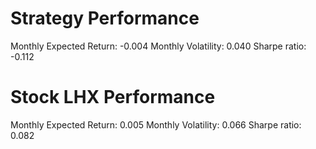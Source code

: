 # Strategy Performance
Monthly Expected Return: -0.004
Monthly Volatility: 0.040
Sharpe ratio: -0.112
# Stock LHX Performance
Monthly Expected Return: 0.005
Monthly Volatility: 0.066
Sharpe ratio: 0.082
